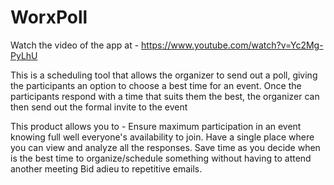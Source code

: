 # WorxPoll
Watch the video of the app at - https://www.youtube.com/watch?v=Yc2Mg-PyLhU

This is a scheduling tool that allows the organizer to send out a poll, giving the participants an option to choose a best time for an 
event. Once the participants respond with a time that suits them the best, the organizer can then send out the formal invite to the event

This product allows you to - 
  Ensure maximum participation in an event knowing full well everyone's availability to join. 
  Have a single place where you can view and analyze all the responses. 
  Save time as you decide when is the best time to organize/schedule something without having to attend another meeting 
  Bid adieu to repetitive emails.
